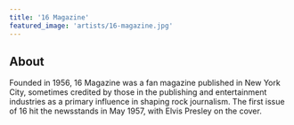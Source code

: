```yaml
---
title: '16 Magazine'
featured_image: 'artists/16-magazine.jpg'
---
```


## About

Founded in 1956, 16 Magazine was a fan magazine published in New York City, sometimes credited by those in the publishing and entertainment industries as a primary influence in shaping rock journalism. The first issue of 16 hit the newsstands in May 1957, with Elvis Presley on the cover.
